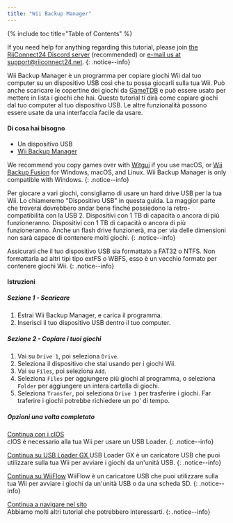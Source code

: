 ```yaml
---
title: "Wii Backup Manager"
---
```


{% include toc title="Table of Contents" %}

If you need help for anything regarding this tutorial, please join [the RiiConnect24 Discord server](https://discord.gg/rc24) (recommended) or [e-mail us at support@riiconnect24.net](mailto:support@riiconnect24.net).
{: .notice--info}

Wii Backup Manager è un programma per copiare giochi Wii dal tuo computer su un dispositivo USB così che tu possa giocarli sulla tua Wii. Può anche scaricare le copertine dei giochi da [GameTDB](https://gametdb.com/) e può essere usato per mettere in lista i giochi che hai. Questo tutorial ti dirà come copiare giochi dal tuo computer al tuo dispositivo USB. Le altre funzionalità possono essere usate da una interfaccia facile da usare.
#### Di cosa hai bisogno

* Un dispositivo USB
* [Wii Backup Manager](https://static.wiidatabase.de/Wii-Backup-Manager.zip)


We recommend you copy games over with [Witgui](https://desairem.com/wordpress/category/witgui-download/) if you use macOS, or [Wii Backup Fusion](https://github.com/larsenv/Wii-Backup-Fusion) for Windows, macOS, and Linux. Wii Backup Manager is only compatible with Windows.
{: .notice--info}

Per giocare a vari giochi, consigliamo di usare un hard drive USB per la tua Wii. Lo chiameremo "Dispositivo USB" in questa guida. La maggior parte che troverai dovrebbero andar bene finché possiedono la retro-compatibilità con la USB 2. Dispositivi con 1 TB di capacità o ancora di più funzioneranno. Dispositivi con 1 TB di capacità o ancora di più funzioneranno. Anche un flash drive funzionerà, ma per via delle dimensioni non sarà capace di contenere molti giochi.
{: .notice--info}

Assicurati che il tuo dispositivo USB sia formattato a FAT32 o NTFS. Non formattarla ad altri tipi tipo extFS o WBFS, esso è un vecchio formato per contenere giochi Wii.
{: .notice--info}

#### Istruzioni

##### Sezione 1 - Scaricare

1. Estrai Wii Backup Manager, e carica il programma.
2. Inserisci il tuo dispositivo USB dentro il tuo computer.

##### Sezione 2 - Copiare i tuoi giochi

1. Vai su `Drive 1`, poi seleziona `Drive`.
2. Seleziona il dispositivo che stai usando per i giochi Wii.
3. Vai su `Files`, poi seleziona `Add`.
4. Seleziona `Files` per aggiungere più giochi al programma, o seleziona `Folder` per aggiungere un intera cartella di giochi.
5. Seleziona `Transfer`, poi seleziona `Drive 1` per trasferire i giochi. Far traferire i giochi potrebbe richiedere un po' di tempo.

##### Opzioni una volta completato

[Continua con i cIOS](cios)<br> cIOS è necessario alla tua Wii per usare un USB Loader.
{: .notice--info}

[ Continua su USB Loader GX ](usbloadergx) USB Loader GX è un caricatore USB che puoi utilizzare sulla tua Wii per avviare i giochi da un'unità USB.
{: .notice--info}

[Continua su WiiFlow](wiiflow) WiiFlow è un caricatore USB che puoi utilizzare sulla tua Wii per avviare i giochi da un'unità USB o da una scheda SD.
{: .notice--info}

[Continua a navigare nel sito](site-navigation)<br> Abbiamo molti altri tutorial che potrebbero interessarti.
{: .notice--info}
